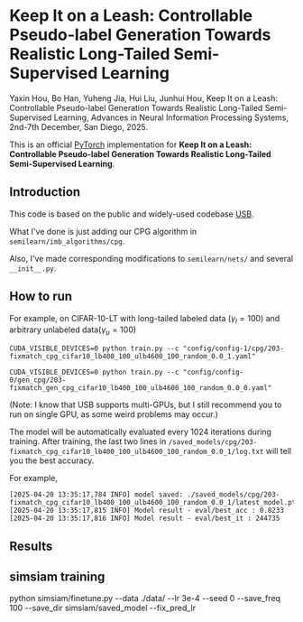 # Keep It on a Leash: Controllable Pseudo-label Generation Towards Realistic Long-Tailed Semi-Supervised Learning
Yaxin Hou, Bo Han, Yuheng Jia, Hui Liu, Junhui Hou, Keep It on a Leash: Controllable Pseudo-label Generation Towards Realistic Long-Tailed Semi-Supervised Learning, Advances in Neural Information Processing Systems, 2nd-7th December, San Diego, 2025.

This is an official [PyTorch](http://pytorch.org) implementation for **Keep It on a Leash: Controllable Pseudo-label Generation Towards Realistic Long-Tailed Semi-Supervised Learning**.

## Introduction
This code is based on the public and widely-used codebase [USB](https://github.com/microsoft/Semi-supervised-learning).

What I've done is just adding our CPG algorithm in `semilearn/imb_algorithms/cpg`.

Also, I've made corresponding modifications to `semilearn/nets/` and several `__init__.py`.

## How to run
For example, on CIFAR-10-LT with long-tailed labeled data ($\gamma_l=100$) and arbitrary unlabeled data($\gamma_u=100$)

```
CUDA_VISIBLE_DEVICES=0 python train.py --c "config/config-1/cpg/203-fixmatch_cpg_cifar10_lb400_100_ulb4600_100_random_0.0_1.yaml"
```

```
CUDA_VISIBLE_DEVICES=0 python train.py --c "config/config-0/gen_cpg/203-fixmatch_gen_cpg_cifar10_lb400_100_ulb4600_100_random_0.0_0.yaml"
```

(Note: I know that USB supports multi-GPUs, but I still recommend you to run on single GPU, as some weird problems may occur.)

The model will be automatically evaluated every 1024 iterations during training. After training, the last two lines in `/saved_models/cpg/203-fixmatch_cpg_cifar10_lb400_100_ulb4600_100_random_0.0_1/log.txt` will tell you the best accuracy. 

For example,
```
[2025-04-20 13:35:17,784 INFO] model saved: ./saved_models/cpg/203-fixmatch_cpg_cifar10_lb400_100_ulb4600_100_random_0.0_1/latest_model.pth
[2025-04-20 13:35:17,815 INFO] Model result - eval/best_acc : 0.8233
[2025-04-20 13:35:17,816 INFO] Model result - eval/best_it : 244735
```

## Results

## simsiam training
python simsiam/finetune.py --data ./data/ --lr 3e-4 --seed 0 --save_freq 100 --save_dir simsiam/saved_model --fix_pred_lr
